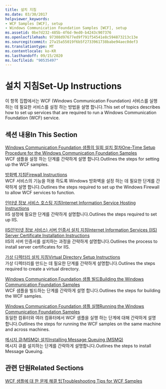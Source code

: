```yaml
---
title: 설치 지침
ms.date: 03/30/2017
helpviewer_keywords:
- WCF Samples [WCF], setup
- Windows Communication Foundation Samples [WCF], setup
ms.assetid: 0be7d232-485b-4f6d-9ed0-b4243c907376
ms.openlocfilehash: 97308d97677ed9f791f54541e8c594873213c13e
ms.sourcegitcommit: 27a15a55019f6b5f2733961738babe94aec0def3
ms.translationtype: MT
ms.contentlocale: ko-KR
ms.lasthandoff: 09/15/2020
ms.locfileid: "90535497"
---
```

# <a name="set-up-instructions"></a><span data-ttu-id="37320-102">설치 지침</span><span class="sxs-lookup"><span data-stu-id="37320-102">Set-Up Instructions</span></span>
<span data-ttu-id="37320-103">이 항목 집합에서는 WCF (Windows Communication Foundation) 서비스를 실행 하는 데 필요한 서비스를 설정 하는 방법을 설명 합니다.</span><span class="sxs-lookup"><span data-stu-id="37320-103">This set of topics describes how to set up services that are required to run a Windows Communication Foundation (WCF) service.</span></span>  
  
## <a name="in-this-section"></a><span data-ttu-id="37320-104">섹션 내용</span><span class="sxs-lookup"><span data-stu-id="37320-104">In This Section</span></span>  
 [<span data-ttu-id="37320-105">Windows Communication Foundation 샘플의 일회 설치 절차</span><span class="sxs-lookup"><span data-stu-id="37320-105">One-Time Setup Procedure for the Windows Communication Foundation Samples</span></span>](one-time-setup-procedure-for-the-wcf-samples.md)  
 <span data-ttu-id="37320-106">WCF 샘플을 설정 하는 단계를 간략하게 설명 합니다.</span><span class="sxs-lookup"><span data-stu-id="37320-106">Outlines the steps for setting up the WCF samples.</span></span>  
  
 [<span data-ttu-id="37320-107">방화벽 지침</span><span class="sxs-lookup"><span data-stu-id="37320-107">Firewall Instructions</span></span>](firewall-instructions.md)  
 <span data-ttu-id="37320-108">WCF 서비스의 기능을 허용 하도록 Windows 방화벽을 설정 하는 데 필요한 단계를 간략하게 설명 합니다.</span><span class="sxs-lookup"><span data-stu-id="37320-108">Outlines the steps required to set up the Windows Firewall to allow WCF services to function.</span></span>  
  
 [<span data-ttu-id="37320-109">인터넷 정보 서비스 호스팅 지침</span><span class="sxs-lookup"><span data-stu-id="37320-109">Internet Information Service Hosting Instructions</span></span>](internet-information-service-hosting-instructions.md)  
 <span data-ttu-id="37320-110">IIS 설정에 필요한 단계를 간략하게 설명합니다.</span><span class="sxs-lookup"><span data-stu-id="37320-110">Outlines the steps required to set up IIS.</span></span>  
  
 [<span data-ttu-id="37320-111">IIS(인터넷 정보 서비스) 서버 인증서 설치 지침</span><span class="sxs-lookup"><span data-stu-id="37320-111">Internet Information Services (IIS) Server Certificate Installation Instructions</span></span>](iis-server-certificate-installation-instructions.md)  
 <span data-ttu-id="37320-112">IIS의 서버 인증서를 설치하는 과정을 간략하게 설명합니다.</span><span class="sxs-lookup"><span data-stu-id="37320-112">Outlines the process to install server certificates for IIS.</span></span>  
  
 [<span data-ttu-id="37320-113">가상 디렉터리 설치 지침</span><span class="sxs-lookup"><span data-stu-id="37320-113">Virtual Directory Setup Instructions</span></span>](virtual-directory-setup-instructions.md)  
 <span data-ttu-id="37320-114">가상 디렉터리를 만드는 데 필요한 단계를 간략하게 설명합니다.</span><span class="sxs-lookup"><span data-stu-id="37320-114">Outlines the steps required to create a virtual directory.</span></span>  
  
 [<span data-ttu-id="37320-115">Windows Communication Foundation 샘플 빌드</span><span class="sxs-lookup"><span data-stu-id="37320-115">Building the Windows Communication Foundation Samples</span></span>](building-the-samples.md)  
 <span data-ttu-id="37320-116">WCF 샘플을 빌드하는 단계를 간략하게 설명 합니다.</span><span class="sxs-lookup"><span data-stu-id="37320-116">Outlines the steps for building the WCF samples.</span></span>  
  
 [<span data-ttu-id="37320-117">Windows Communication Foundation 샘플 실행</span><span class="sxs-lookup"><span data-stu-id="37320-117">Running the Windows Communication Foundation Samples</span></span>](running-the-samples.md)  
 <span data-ttu-id="37320-118">동일한 컴퓨터와 여러 컴퓨터에서 WCF 샘플을 실행 하는 단계에 대해 간략하게 설명 합니다.</span><span class="sxs-lookup"><span data-stu-id="37320-118">Outlines the steps for running the WCF samples on the same machine and across machines.</span></span>  
  
 [<span data-ttu-id="37320-119">메시지 큐(MSMQ) 설치</span><span class="sxs-lookup"><span data-stu-id="37320-119">Installing Message Queuing (MSMQ)</span></span>](installing-message-queuing-msmq.md)  
 <span data-ttu-id="37320-120">메시지 큐를 설치하는 단계를 간략하게 설명합니다.</span><span class="sxs-lookup"><span data-stu-id="37320-120">Outlines the steps to install Message Queuing.</span></span>  
  
## <a name="related-sections"></a><span data-ttu-id="37320-121">관련 단원</span><span class="sxs-lookup"><span data-stu-id="37320-121">Related Sections</span></span>  
 <span data-ttu-id="37320-122">[WCF 샘플에 대 한 문제 해결 팁](/previous-versions/dotnet/netframework-3.5/ms751511(v=vs.90))</span><span class="sxs-lookup"><span data-stu-id="37320-122">[Troubleshooting Tips for WCF Samples](/previous-versions/dotnet/netframework-3.5/ms751511(v=vs.90))</span></span>
